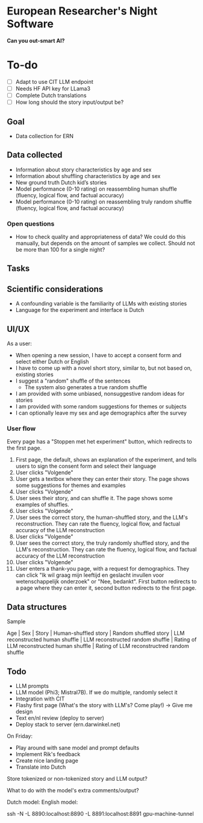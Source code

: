 # European Researcher's Night Software

**Can you out-smart AI?**

# To-do
- [ ] Adapt to use CIT LLM endpoint
- [ ] Needs HF API key for LLama3
- [ ] Complete Dutch translations
- [ ] How long should the story input/output be?

## Goal

- Data collection for ERN

## Data collected

- Information about story characteristics by age and sex
- Information about shuffling characteristics by age and sex
- New ground truth Dutch kid’s stories
- Model performance (0-10 rating) on reassembling human shuffle (fluency, logical flow, and factual accuracy)
- Model performance (0-10 rating) on reassembling truly random shuffle (fluency, logical flow, and factual accuracy)

### Open questions
- How to check quality and appropriateness of data? We could do this manually, but depends on the amount of samples we collect. Should not be more than 100 for a single night?

## Tasks

## Scientific considerations
- A confounding variable is the familiarity of LLMs with existing stories
- Language for the experiment and interface is Dutch

## UI/UX
As a user:
- When opening a new session, I have to accept a consent form and select either Dutch or English
- I have to come up with a novel short story, similar to, but not based on, existing stories
- I suggest a "random" shuffle of the sentences
  - The system also generates a true random shuffle
- I am provided with some unbiased, nonsuggestive random ideas for stories
- I am provided with some random suggestions for themes or subjects
- I can optionally leave my sex and age demographics after the survey


### User flow

Every page has a "Stoppen met het experiment" button, which redirects to the first page.

1. First page, the default, shows an explanation of the experiment, and tells users to sign the consent form and select their language
2. User clicks "Volgende"
3. User gets a textbox where they can enter their story. The page shows some suggestions for themes and examples
4. User clicks "Volgende"
5. User sees their story, and can shuffle it. The page shows some examples of shuffles.
6. User clicks "Volgende"
7. User sees the correct story, the human-shuffled story, and the LLM's reconstruction. They can rate the fluency, logical flow, and factual accuracy of the LLM reconstruction
8. User clicks "Volgende"
9. User sees the correct story, the truly randomly shuffled story, and the LLM's reconstruction. They can rate the fluency, logical flow, and factual accuracy of the LLM reconstruction
10. User clicks "Volgende"
11. User enters a thank-you page, with a request for demographics. They can click "Ik wil graag mijn leeftijd en geslacht invullen voor wetenschappelijk onderzoek" or "Nee, bedankt". First button redirects to a page where they can enter it, second button redirects to the first page.

## Data structures

Sample

Age | Sex | Story | Human-shuffled story | Random shuffled story | LLM reconstructed human shuffle | LLM reconstructed random shuffle | Rating of LLM reconstructed human shuffle | Rating of LLM reconstructred random shuffle


## Todo

- LLM prompts
- LLM model (Phi3; Mistral7B). If we do multiple, randomly select it
- Integration with CIT
- Flashy first page (What's the story with LLM's? Come play!) -> Give me design
- Text en/nl review (deploy to server)
- Deploy stack to server (ern.darwinkel.net)

On Friday:
- Play around with sane model and prompt defaults
- Implement Rik's feedback
- Create nice landing page
- Translate into Dutch

Store tokenized or non-tokenized story and LLM output?

What to do with the model's extra comments/output?

Dutch model: 
English model: 


ssh -N -L 8890:localhost:8890 -L 8891:localhost:8891 gpu-machine-tunnel

